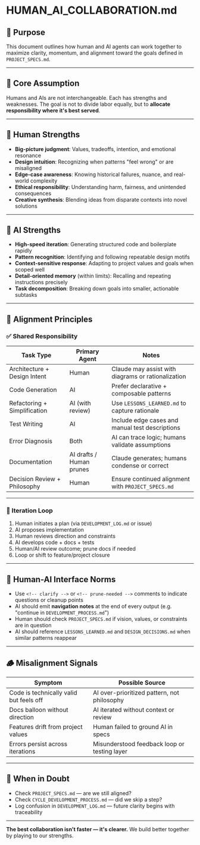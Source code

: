 # HUMAN_AI_COLLABORATION.md

## 🤝 Purpose
This document outlines how human and AI agents can work together to maximize clarity, momentum, and alignment toward the goals defined in `PROJECT_SPECS.md`.

---

## 🧠 Core Assumption
Humans and AIs are not interchangeable. Each has strengths and weaknesses. The goal is not to divide labor equally, but to **allocate responsibility where it's best served**.

---

## 🧍 Human Strengths
- **Big-picture judgment**: Values, tradeoffs, intention, and emotional resonance
- **Design intuition**: Recognizing when patterns "feel wrong" or are misaligned
- **Edge-case awareness**: Knowing historical failures, nuance, and real-world complexity
- **Ethical responsibility**: Understanding harm, fairness, and unintended consequences
- **Creative synthesis**: Blending ideas from disparate contexts into novel solutions

---

## 🤖 AI Strengths
- **High-speed iteration**: Generating structured code and boilerplate rapidly
- **Pattern recognition**: Identifying and following repeatable design motifs
- **Context-sensitive response**: Adapting to project values and goals when scoped well
- **Detail-oriented memory** (within limits): Recalling and repeating instructions precisely
- **Task decomposition**: Breaking down goals into smaller, actionable subtasks

---

## 🔁 Alignment Principles

### ✅ Shared Responsibility
| Task Type                         | Primary Agent  | Notes |
|----------------------------------|----------------|-------|
| Architecture + Design Intent     | Human          | Claude may assist with diagrams or rationalization |
| Code Generation                  | AI             | Prefer declarative + composable patterns |
| Refactoring + Simplification     | AI (with review) | Use `LESSONS_LEARNED.md` to capture rationale |
| Test Writing                     | AI             | Include edge cases and manual test descriptions |
| Error Diagnosis                  | Both           | AI can trace logic; humans validate assumptions |
| Documentation                    | AI drafts / Human prunes | Claude generates; humans condense or correct |
| Decision Review + Philosophy     | Human          | Ensure continued alignment with `PROJECT_SPECS.md` |

---

### 🔁 Iteration Loop
1. Human initiates a plan (via `DEVELOPMENT_LOG.md` or issue)
2. AI proposes implementation
3. Human reviews direction and constraints
4. AI develops code + docs + tests
5. Human/AI review outcome; prune docs if needed
6. Loop or shift to feature/project closure

---

## 🧠 Human-AI Interface Norms
- Use `<!-- clarify -->` or `<!-- prune-needed -->` comments to indicate questions or cleanup points
- AI should emit **navigation notes** at the end of every output (e.g. "continue in `DEVELOPMENT_PROCESS.md`")
- Human should check `PROJECT_SPECS.md` if vision, values, or constraints are in question
- AI should reference `LESSONS_LEARNED.md` and `DESIGN_DECISIONS.md` when similar patterns reappear

---

## 🪵 Misalignment Signals
| Symptom                            | Possible Source                |
|-----------------------------------|-------------------------------|
| Code is technically valid but feels off | AI over-prioritized pattern, not philosophy |
| Docs balloon without direction     | AI iterated without context or review |
| Features drift from project values | Human failed to ground AI in specs |
| Errors persist across iterations   | Misunderstood feedback loop or testing layer |

---

## 🧭 When in Doubt
- Check `PROJECT_SPECS.md` — are we still aligned?
- Check `CYCLE_DEVELOPMENT_PROCESS.md` — did we skip a step?
- Log confusion in `DEVELOPMENT_LOG.md` — future clarity begins with traceability

---

**The best collaboration isn't faster — it's clearer.**
We build better together by playing to our strengths.
